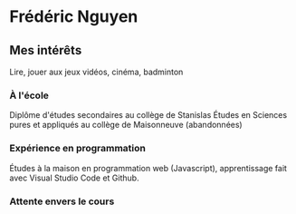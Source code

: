 # Frédéric Nguyen

## Mes intérêts
Lire, jouer aux jeux vidéos, cinéma, badminton
### À l'école
Diplôme d'études secondaires au collège de Stanislas
Études en Sciences pures et appliqués au collège de Maisonneuve (abandonnées)

### Expérience en programmation
Études à la maison en programmation web (Javascript), apprentissage fait avec Visual Studio Code et Github.

### Attente envers le cours


